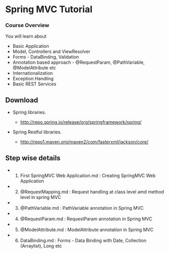 # Spring MVC Tutorial

### Course Overview

You will learn about

- Basic Application
- Model, Controllers and ViewResolver 
- Forms - DataBinding, Validation
- Annotation based approach - @RequestParam, @PathVariable, @ModelAttribute etc
- Internationalization
- Exception Handling
- Basic REST Services


## Download

* Spring libraries. 
  - http://repo.spring.io/release/org/springframework/spring/
  
* Spring Restful libraries.
  - http://repo1.maven.org/maven2/com/fasterxml/jackson/core/

## Step wise details

* 1. First SpringMVC Web Application.md : Creating SpringMVC Web Application
* 2. @RequestMapping.md : Request handling at class level amd method level in spring MVC
* 3. @PathVariable.md : PathVariable annotation in Spring MVC
* 4. @RequestParam.md : RequestParam annotation in Spring MVC
* 5. @ModelAttribute.md : ModelAttribute annotation in Spring MVC
* 6. DataBinding.md : Forms - Data Binding with Date, Collection (Arraylist), Long etc
